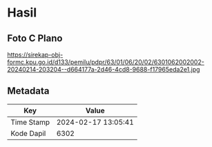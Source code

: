 # Hasil

## Foto C Plano

https://sirekap-obj-formc.kpu.go.id/d133/pemilu/pdpr/63/01/06/20/02/6301062002002-20240214-203204--d664177a-2d46-4cd8-9688-f17965eda2e1.jpg


## Metadata

| Key        | Value               |
| ---------- | ------------------- |
| Time Stamp | 2024-02-17 13:05:41 |
| Kode Dapil | 6302                |




